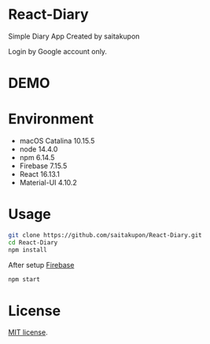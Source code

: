 # React-Diary
 
Simple Diary App Created by saitakupon

Login by Google account only.
 
# DEMO
 


# Environment

* macOS Catalina 10.15.5
* node 14.4.0
* npm 6.14.5
* Firebase 7.15.5
* React 16.13.1
* Material-UI 4.10.2
 
# Usage
 
```zsh
git clone https://github.com/saitakupon/React-Diary.git
cd React-Diary
npm install
```
After setup [Firebase](https://firebase.google.com)
```zsh
npm start
```
 
# License
[MIT license](https://en.wikipedia.org/wiki/MIT_License).

